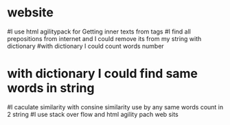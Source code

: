 # website
#I use html agilitypack for Getting inner texts from tags
#I find all prepositions from internet and I could remove its from my string with dictionary
#with dictionary I could count words number
# with dictionary I could find same words in string
#I caculate similarity with consine similarity use by any same words count in 2 string
#I use stack over flow and html agility pach web sits

